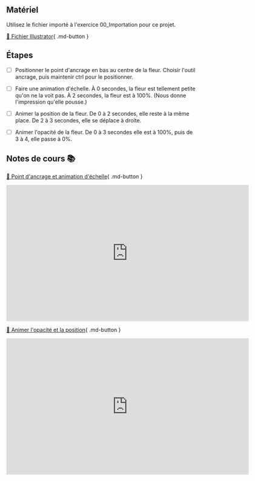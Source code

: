 ## Matériel
Utilisez le fichier importé à l'exercice 00_Importation pour ce projet.      

[📁 Fichier Illustrator](https://cmontmorency365.sharepoint.com/:u:/s/TIM-582214-Animation2d77/EU6g4HsANVVDkl_lfBlQZqoBul7pI0kfARwDunCfrS9Y8g?e=ncXahl){ .md-button }       

      


## Étapes

- [ ] Positionner le point d'ancrage en bas au centre de la fleur. Choisir l'outil ancrage, puis maintenir ctrl pour le positionner. 
- [ ] Faire une animation d'échelle. À 0 secondes, la fleur est tellement petite qu'on ne la voit pas. À 2 secondes, la fleur est à 100%. (Nous donne l'impression qu'elle pousse.)
- [ ] Animer la position de la fleur. De 0 à 2 secondes, elle reste à la même place. De 2 à 3 secondes, elle se déplace à droite.
- [ ] Animer l'opacité de la fleur. De 0 à 3 secondes elle est à 100%, puis de 3 à 4, elle passe à 0%.

      

## Notes de cours 📚

[📁 Point d'ancrage et animation d'échelle](https://cmontmorency365.sharepoint.com/:v:/s/TIM-582214-Animation2d77/Eb_DJ4Gt0kBKuplITlBzjmEB8Lq3gzWwRGVCRazTuaq3sg?e=f4Iqct){ .md-button }    

<iframe src="https://cmontmorency365.sharepoint.com/sites/TIM-582214-Animation2d77/_layouts/15/embed.aspx?UniqueId=8127c3bf-d2ad-4a40-ba99-484e50738e61&embed=%7B%22ust%22%3Atrue%2C%22hv%22%3A%22CopyEmbedCode%22%7D&referrer=StreamWebApp&referrerScenario=EmbedDialog.Create" width="640" height="360" frameborder="0" scrolling="no" allowfullscreen title="02_point_d_ancrage_et_animation_de_l_echelle.mov"></iframe>
    
[📁 Animer l'opacité et la position](https://cmontmorency365.sharepoint.com/:v:/s/TIM-582214-Animation2d77/Eb5j__Al7_dLkYgOKZp7nkQBFIzCYnofq22qMbRjYj2DuQ?e=OQwgpP){ .md-button }      

<iframe src="https://cmontmorency365.sharepoint.com/sites/TIM-582214-Animation2d77/_layouts/15/embed.aspx?UniqueId=f0ff63be-ef25-4bf7-9188-0e299a7b9e44&embed=%7B%22ust%22%3Atrue%2C%22hv%22%3A%22CopyEmbedCode%22%7D&referrer=StreamWebApp&referrerScenario=EmbedDialog.Create" width="640" height="360" frameborder="0" scrolling="no" allowfullscreen title="03_animation_de_l_opacite_et_de_la_position.mov"></iframe>
